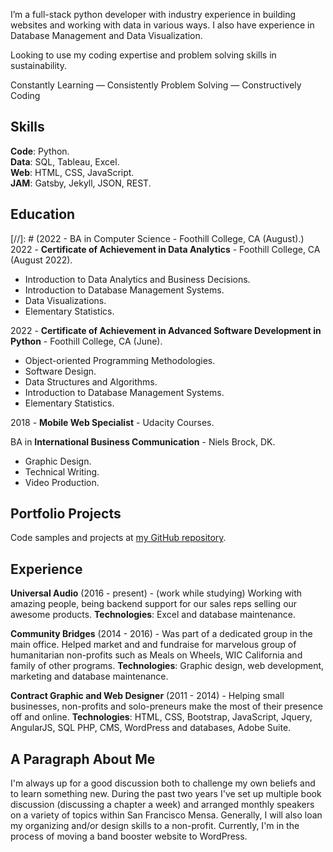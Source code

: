 I’m a full-stack python developer with industry experience in building websites and working with data in various ways. I also have experience in Database Management and Data Visualization.

Looking to use my coding expertise and problem solving skills in sustainability.

Constantly Learning — Consistently Problem Solving — Constructively Coding

## Skills
**Code**: Python.  
**Data**: SQL, Tableau, Excel.  
**Web**: HTML, CSS, JavaScript.  
**JAM**: Gatsby, Jekyll, JSON, REST.  

## Education
[//]: # (2022 - BA in Computer Science - Foothill College, CA (August).)  
2022 - **Certificate of Achievement in Data Analytics** - Foothill College, CA (August 2022).
- Introduction to Data Analytics and Business Decisions.
- Introduction to Database Management Systems.
- Data Visualizations.
- Elementary Statistics.

2022 - **Certificate of Achievement in Advanced Software Development in Python** - Foothill College, CA (June). 
- Object-oriented Programming Methodologies.
- Software Design.
- Data Structures and Algorithms.
- Introduction to Database Management Systems.
- Elementary Statistics.

2018 - **Mobile Web Specialist** - Udacity Courses. 

BA in **International Business Communication** - Niels Brock, DK.  
- Graphic Design.
- Technical Writing.
- Video Production. 

## Portfolio Projects
Code samples and projects at [my GitHub repository](https://github.com/peayah).

## Experience

**Universal Audio** 
(2016 - present) - 
(work while studying)
Working with amazing people, being backend support for our sales reps selling our awesome products. 
**Technologies**: Excel and database maintenance. 

**Community Bridges** 
(2014 - 2016) - 
Was part of a dedicated group in the main office. Helped market and and fundraise for marvelous group of humanitarian non-profits such as Meals on  Wheels, WIC California and family of other programs.
**Technologies**: Graphic design, web development, marketing and database maintenance.

**Contract Graphic and Web Designer** 
(2011 - 2014) - 
Helping small businesses, non-profits and solo-preneurs make the most of their presence off and online. 
**Technologies**: HTML, CSS, Bootstrap, JavaScript, Jquery, AngularJS, SQL PHP, CMS, WordPress and databases, Adobe Suite.

## A Paragraph About Me
I'm always up for a good discussion both to challenge my own beliefs and to learn something new. During the past two years I've set up multiple book discussion (discussing a chapter a week) and arranged monthly speakers on a variety of topics within San Francisco Mensa. Generally, I will also loan my organizing and/or design skills to a non-profit. Currently, I'm in the process of moving a band booster website to WordPress.
